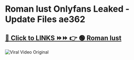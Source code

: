 
 # Roman lust Onlyfans Leaked - Update Files ae362

## <h2><a href="https://clipsfans.com/Roman_lust&ref=git">🔗 Click to LINKS ⏩⏩ 👉 🟢 Roman lust </a></h2>

<a href="https://clipsfans.com/Roman_lust&ref=git" rel="nofollow" data-target="animated-image.originalLink"><img src="https://i.ibb.co.com/xMMVF88/686577567.gif" alt="Viral Video Original" style="max-width: 100%; display: inline-block;" data-target="animated-image.originalImage"></a>

